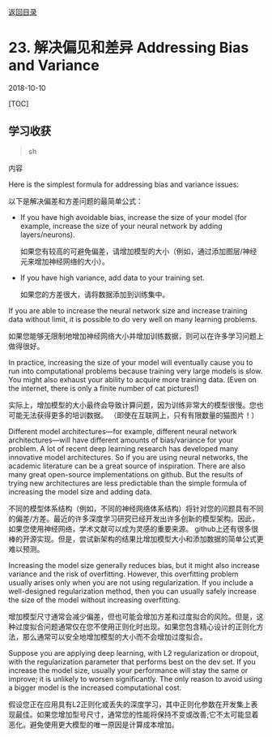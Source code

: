 [返回目录](../MLY_index.html)

# 23. 解决偏见和差异 Addressing Bias and Variance

2018-10-10

[TOC]

## 学习收获

> sh

内容

 

Here is the simplest formula for addressing bias and variance issues: 

以下是解决偏差和方差问题的最简单公式：

- If you have high avoidable bias, increase the size of your model (for example, increase the size of your neural network by adding layers/neurons). 

  如果您有较高的可避免偏差，请增加模型的大小（例如，通过添加图层/神经元来增加神经网络的大小）。

- If you have high variance, add data to your training set. 

  如果您的方差很大，请将数据添加到训练集中。

If you are able to increase the neural network size and increase training data without limit, it is possible to do very well on many learning problems. 

如果您能够无限制地增加神经网络大小并增加训练数据，则可以在许多学习问题上做得很好。

In practice, increasing the size of your model will eventually cause you to run into computational problems because training very large models is slow. You might also exhaust your ability to acquire more training data. (Even on the internet, there is only a finite number of cat pictures!) 

实际上，增加模型的大小最终会导致计算问题，因为训练非常大的模型很慢。您也可能无法获得更多的培训数据。 （即使在互联网上，只有有限数量的猫图片！）

Different model architectures—for example, different neural network architectures—will have different amounts of bias/variance for your problem. A lot of recent deep learning research has developed many innovative model architectures. So if you are using neural networks, the academic literature can be a great source of inspiration. There are also many great open-source implementations on github. But the results of trying new architectures are less predictable than the simple formula of increasing the model size and adding data. 

不同的模型体系结构（例如，不同的神经网络体系结构）将针对您的问题具有不同的偏差/方差。最近的许多深度学习研究已经开发出许多创新的模型架构。因此，如果您使用神经网络，学术文献可以成为灵感的重要来源。 github上还有很多很棒的开源实现。但是，尝试新架构的结果比增加模型大小和添加数据的简单公式更难以预测。

Increasing the model size generally reduces bias, but it might also increase variance and the risk of overfitting. However, this overfitting problem usually arises only when you are not using regularization. If you include a well-designed regularization method, then you can usually safely increase the size of the model without increasing overfitting. 

增加模型尺寸通常会减少偏差，但也可能会增加方差和过度拟合的风险。但是，这种过度拟合问题通常仅在您不使用正则化时出现。如果您包含精心设计的正则化方法，那么通常可以安全地增加模型的大小而不会增加过度拟合。

Suppose you are applying deep learning, with L2 regularization or dropout, with the regularization parameter that performs best on the dev set. If you increase the model size, usually your performance will stay the same or improve; it is unlikely to worsen significantly. The only reason to avoid using a bigger model is the increased computational cost. 

假设您正在应用具有L2正则化或丢失的深度学习，其中正则化参数在开发集上表现最佳。如果您增加型号尺寸，通常您的性能将保持不变或改善;它不太可能显着恶化。避免使用更大模型的唯一原因是计算成本增加。